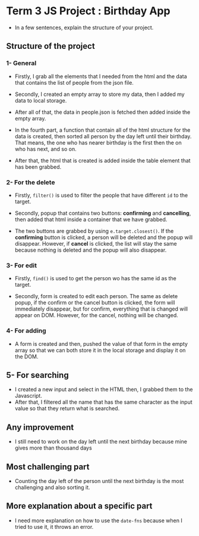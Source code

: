 # Term 3 JS Project : Birthday App

- In a few sentences, explain the structure of your project.

## Structure of the project

### 1- General

- Firstly, I grab all the elements that I needed from the html and the data  that contains the list of people from the json file.

- Secondly, I created an empty array to store my data, then I added my data to local storage.

- After all of that, the data in people.json is fetched then added inside the empty array.

- In the fourth part, a function that contain all of the html structure for the data is created, then sorted all person by the day left until their birthday. That means, the one who has nearer birthday is the first then the on who has next, and so on.

- After that, the html that is created is added inside the table element that has been grabbed.

### 2- For the delete

- Firstly, `filter()` is used to filter the people that have different `id` to the target.

- Secondly, popup that contains two buttons: **confirming** and **cancelling**, then added that html inside a container that we have grabbed.

- The two buttons are grabbed by using `e.target.closest()`. If the **confirming** button is clicked, a person will be deleted and the popup will disappear. However, if **cancel** is clicked, the list will stay the same because nothing is deleted and the popup will also disappear.

### 3- For edit

- Firstly, `find()` is used to get the person wo has the same id as the target.

- Secondly, form is created to edit each person. The same as delete popup, if the confirm or the cancel button is clicked, the form will immediately disappear, but for confirm, everything that is changed will appear on DOM. However, for the cancel, nothing will be changed.

### 4- For adding

- A form is created and then, pushed the value of that form in the empty array so that we can both store it in the local storage and display it on the DOM.

## 5- For searching

- I created a new input and select in the HTML then, I grabbed them to the Javascript.
- After that, I filtered all the name that has the same character as the input value so that they return what is searched.

## Any improvement

- I still need to work on the day left until the next birthday because mine gives more than thousand days

## Most challenging part

- Counting the day left of the person until the next birthday is the most challenging and also sorting it.

## More explanation about a specific part

- I need more explanation on how to use the `date-fns` because when I tried to use it, it throws an error.
